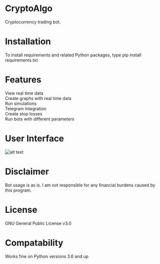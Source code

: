 # CryptoAlgo

Cryptocurrency trading bot.

# Installation

To install requirements and related Python packages, type pip install requirements.txt

# Features

View real time data\
Create graphs with real time data\
Run simulations\
Telegram Integration\
Create stop losses\
Run bots with different parameters

# User Interface

![alt text](https://imgur.com/S9DPoRy)

# Disclaimer

Bot usage is as is. I am not responsible for any financial burdens caused by this program.

# License

GNU General Public License v3.0

# Compatability

Works fine on Python versions 3.6 and up
